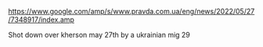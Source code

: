https://www.google.com/amp/s/www.pravda.com.ua/eng/news/2022/05/27/7348917/index.amp

Shot down over kherson may 27th by a ukrainian mig 29

